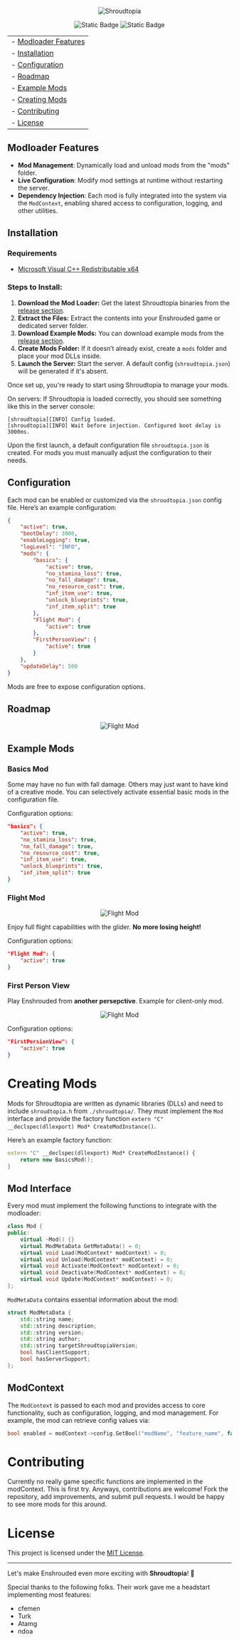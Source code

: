 <p align="center">
<img alt="Shroudtopia" src="https://github.com/s0t7x/shroudtopia/blob/main/logo_crop.png">
</p>
<p align="center">
<img alt="Static Badge" src="https://img.shields.io/badge/Game%20Version%20(SVN)-645934-blue">
<img alt="Static Badge" src="https://img.shields.io/badge/Core%20Version-0.0.3-blue">
</p>
<p align="center">
<table class="n" border="0" align="center">
 <tr>
<td>- <a href="#modloader-features">Modloader Features</a></td>

 </tr>
 <tr>
<td>- <a href="#installation">Installation</a></td>

 </tr>
 <tr>
<td>- <a href="#configuration">Configuration</a></td>

 </tr>
 <tr>
<td>- <a href="#roadmap">Roadmap</a></td>
 </tr>
 <tr>
<td>- <a href="#example-mods">Example Mods</a></td>
 </tr>
     <tr>
<td>- <a href="#creating-mods">Creating Mods</a></td>
 </tr>
     <tr>
     <td>- <a href="#contributing">Contributing</a></td>
 </tr>
     <tr>
     <td>- <a href="#license">License</a></td>
 </tr>
</table>
</p>

## Modloader Features

- **Mod Management**: Dynamically load and unload mods from the "mods" folder.
- **Live Configuration**: Modify mod settings at runtime without restarting the server.
- **Dependency Injection**: Each mod is fully integrated into the system via the `ModContext`, enabling shared access to configuration, logging, and other utilities.

## Installation

### Requirements
- [Microsoft Visual C++ Redistributable x64](https://aka.ms/vs/17/release/vc_redist.x64.exe)

### Steps to Install:
1. **Download the Mod Loader:** Get the latest Shroudtopia binaries from the [release section](https://github.com/s0t7x/shroudtopia/releases).
2. **Extract the Files:** Extract the contents into your Enshrouded game or dedicated server folder.
3. **Download Example Mods:** You can download example mods from the [release section](https://github.com/s0t7x/shroudtopia/releases).
4. **Create Mods Folder:** If it doesn’t already exist, create a `mods` folder and place your mod DLLs inside.
5. **Launch the Server:** Start the server. A default config (`shroudtopia.json`) will be generated if it's absent.

Once set up, you're ready to start using Shroudtopia to manage your mods.

On servers: If Shroudtopia is loaded correctly, you should see something like this in the server console:
```
[shroudtopia][INFO] Config loaded.
[shroudtopia][INFO] Wait before injection. Configured boot delay is 3000ms.
```

Upon the first launch, a default configuration file `shroudtopia.json` is created. For mods you must manually adjust the configuration to their needs.

## Configuration

Each mod can be enabled or customized via the `shroudtopia.json` config file. Here’s an example configuration:

```json
{
    "active": true,
    "bootDelay": 3000,
    "enableLogging": true,
    "logLevel": "INFO",
    "mods": {
        "basics": {
            "active": true,
            "no_stamina_loss": true,
            "no_fall_damage": true,
            "no_resource_cost": true,
            "inf_item_use": true,
            "unlock_blueprints": true,
            "inf_item_split": true
        },
        "Flight Mod": {
            "active": true
        },
        "FirstPersonView": {
            "active": true
        }
    },
    "updateDelay": 500
}
```

Mods are free to expose configuration options.

## Roadmap

<p align="center">
<img alt="Flight Mod" src="https://github.com/s0t7x/shroudtopia/blob/main/roadmap_2025.png">
</p>

## Example Mods

### Basics Mod
Some may have no fun with fall damage. Others may just want to have kind of a creative mode. You can selectively activate essential basic mods in the configuration file.

Configuration options:
```json
"basics": {
    "active": true,
    "no_stamina_loss": true,
    "no_fall_damage": true,
    "no_resource_cost": true,
    "inf_item_use": true,
    "unlock_blueprints": true,
    "inf_item_split": true
}
```

### Flight Mod

<p align="center">
<img alt="Flight Mod" src="https://github.com/s0t7x/shroudtopia/blob/main/example-mods/flight_mod/demo_crop.gif">
</p>

Enjoy full flight capabilities with the glider. **No more losing height!**

Configuration options:
```json
"Flight Mod": {
    "active": true
}
```


### First Person View
Play Enshrouded from **another persepctive**. Example for client-only mod.

<p align="center">
<img alt="Flight Mod" src="https://github.com/s0t7x/shroudtopia/blob/main/example-mods/first_person_view/demo_crop.gif">
</p>

Configuration options:
```json
"FirstPersionView": {
    "active": true
}
```

# Creating Mods
Mods for Shroudtopia are written as dynamic libraries (DLLs) and need to include `shroudtopia.h` from `./shroudtopia/`.
They must implement the `Mod` interface and provide the factory function `extern "C" __declspec(dllexport) Mod* CreateModInstance()`.

Here’s an example factory function:
```cpp
extern "C" __declspec(dllexport) Mod* CreateModInstance() {
    return new BasicsMod();
}
```

## Mod Interface
Every mod must implement the following functions to integrate with the modloader:
```cpp
class Mod {
public:
    virtual ~Mod() {}
    virtual ModMetaData GetMetaData() = 0;
    virtual void Load(ModContext* modContext) = 0;
    virtual void Unload(ModContext* modContext) = 0;
    virtual void Activate(ModContext* modContext) = 0;
    virtual void Deactivate(ModContext* modContext) = 0;
    virtual void Update(ModContext* modContext) = 0;
};
```

`ModMetaData` contains essential information about the mod:
```cpp
struct ModMetaData {
    std::string name;
    std::string description;
    std::string version;
    std::string author;
    std::string targetShroudtopiaVersion;
    bool hasClientSupport;
    bool hasServerSupport;
};
```

## ModContext
The `ModContext` is passed to each mod and provides access to core functionality, such as configuration, logging, and mod management. For example, the mod can retrieve config values via:
```cpp
bool enabled = modContext->config.GetBool("modName", "feature_name", false);
```

# Contributing
Currently no really game specific functions are implemented in the modContext. This is first try. Anyways, contributions are welcome! Fork the repository, add improvements, and submit pull requests. I would be happy to see more mods for this around.


# License
This project is licensed under the [MIT License](https://github.com/s0t7x/shroudtopia/blob/0.1-stable/LICENSE).

<hr />

Let's make Enshrouded even more exciting with **Shroudtopia**! 🌟

Special thanks to the following folks. Their work gave me a headstart implementing most features:

- cfemen
- Turk
- Atamg
- ndoa

